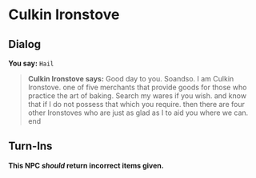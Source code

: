 # Culkin Ironstove


## Dialog

**You say:** `Hail`



>**Culkin Ironstove says:** Good day to you. Soandso. I am Culkin Ironstove. one of five merchants that provide goods for those who practice the art of baking. Search my wares if you wish. and know that if I do not possess that which you require. then there are four other Ironstoves who are just as glad as I to aid you where we can.
end



## Turn-Ins



**This NPC *should* return incorrect items given.**





